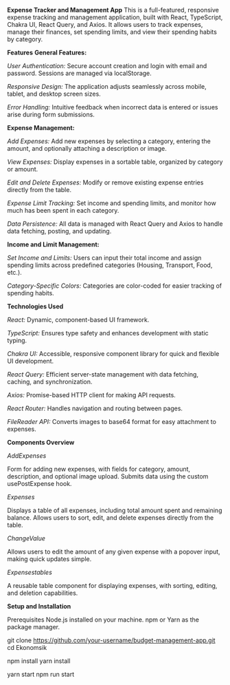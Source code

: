 **Expense Tracker and Management App**
This is a full-featured, responsive expense tracking and management application, built with React, TypeScript, Chakra UI, React Query, and Axios. It allows users to track expenses, manage their finances, set spending limits, and view their spending habits by category.

**Features**
**General Features:**

*User Authentication:* Secure account creation and login with email and password. Sessions are managed via localStorage.

*Responsive Design:* The application adjusts seamlessly across mobile, tablet, and desktop screen sizes.

*Error Handling:* Intuitive feedback when incorrect data is entered or issues arise during form submissions.

**Expense Management:**

*Add Expenses:* Add new expenses by selecting a category, entering the amount, and optionally attaching a description or image.

*View Expenses:* Display expenses in a sortable table, organized by category or amount.

*Edit and Delete Expenses:* Modify or remove existing expense entries directly from the table.

*Expense Limit Tracking:* Set income and spending limits, and monitor how much has been spent in each category.

*Data Persistence:* All data is managed with React Query and Axios to handle data fetching, posting, and updating.

**Income and Limit Management:**

*Set Income and Limits:* Users can input their total income and assign spending limits across predefined categories (Housing, Transport, Food, etc.).

*Category-Specific Colors:* Categories are color-coded for easier tracking of spending habits.

**Technologies Used**

*React:* Dynamic, component-based UI framework.

*TypeScript:* Ensures type safety and enhances development with static typing.

*Chakra UI:* Accessible, responsive component library for quick and flexible UI development.

*React Query:* Efficient server-state management with data fetching, caching, and synchronization.

*Axios:* Promise-based HTTP client for making API requests.

*React Router:* Handles navigation and routing between pages.

*FileReader API:* Converts images to base64 format for easy attachment to expenses.

**Components Overview**

*AddExpenses*

Form for adding new expenses, with fields for category, amount, description, and optional image upload.
Submits data using the custom usePostExpense hook.

*Expenses*

Displays a table of all expenses, including total amount spent and remaining balance.
Allows users to sort, edit, and delete expenses directly from the table.

*ChangeValue*

Allows users to edit the amount of any given expense with a popover input, making quick updates simple.

*Expensestables*

A reusable table component for displaying expenses, with sorting, editing, and deletion capabilities.


**Setup and Installation**


Prerequisites
Node.js installed on your machine.
npm or Yarn as the package manager.

git clone https://github.com/your-username/budget-management-app.git
cd Ekonomsik

npm install
yarn install


yarn start
npm run start


